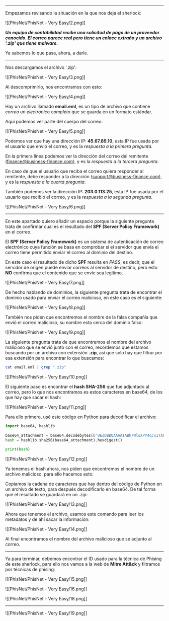 --------------

Empezamos revisando la situación en la que nos deja el sherlock: 

![[PhisNet/PhisNet - Very Easy/2.png]]

***Un equipo de contabilidad recibe una solicitud de pago de un proveedor conocido. El correo parece real pero tiene un enlace extraño y un archivo '.zip' que tiene malware.***

Ya sabemos lo que pasa, ahora, a darle. 

----

Nos descargamos el archivo '.zip': 

![[PhisNet/PhisNet - Very Easy/3.png]]

Al descomprimirlo, nos encontramos con esto: 

![[PhisNet/PhisNet - Very Easy/4.png]]

Hay un archivo llamado **email.eml**, es un tipo de archivo que contiene *correo un electrónico completo* que se guarda en un formato estándar. 

Aquí podemos ver parte del cuerpo del correo: 

![[PhisNet/PhisNet - Very Easy/5.png]]

Podemos ver que hay una dirección IP: **45.67.89.10**, esta IP fue usada por el usuario que envió el correo, y es la *respuesta a la primera pregunta*. 

En la primera línea podemos ver la dirección del correo del remitente (finance@business-finance.com), y es la *respuesta a la tercera pregunta*.

En caso de que el usuario que reciba el correo quiera responder al remitente, debe responder a la dirección (support@business-finance.com), y es la *respuesta a la cuarta pregunta*.

También podemos ver la dirección IP:  **203.0.113.25**, esta IP fue usada por el usuario que recibió el correo, y es la *respuesta a la segunda pregunta*.

![[PhisNet/PhisNet - Very Easy/6.png]]

---

En este apartado quiero añadir un espacio porque la siguiente pregunta trata de confirmar cual es el resultado del **SPF (Server Policy Framework)** en el correo. 

El **SPF (Server Policy Framework)** es un sistema de autenticación de correo electrónico cuya función se basa en comprobar si el servidor que envía el correo tiene permitido enviar el correo al dominio del destino.

En este caso el resultado de dicho **SPF** resulta en *PASS*, es decir, que el servidor de origen puede enviar correos al servidor de destino, pero esto **NO** confirma que el contenido que se envíe sea legítimo. 

![[PhisNet/PhisNet - Very Easy/7.png]]

De hecho hablando de dominios, la siguiente pregunta trata de encontrar el dominio usado para enviar el correo malicioso, en este caso es el siguiente: 

![[PhisNet/PhisNet - Very Easy/8.png]]

También nos piden que encontremos el nombre de la falsa compañía que envió el correo malicioso, su nombre esta cerca del dominio falso:

![[PhisNet/PhisNet - Very Easy/9.png]]

La siguiente pregunta trata de que encontremos el nombre del archivo malicioso que se envió junto con el correo, recordemos que estamos buscando por un archivo con extensión **.zip**, así que solo hay que filtrar por esa extensión para encontrar lo que buscamos: 

```bash
cat email.eml | grep ".zip"
```

![[PhisNet/PhisNet - Very Easy/10.png]]

El siguiente paso es encontrar el **hash SHA-256** que fue adjuntado al correo, pero lo que nos encontramos es estos caracteres en base64,  de los que hay que sacar el hash:

![[PhisNet/PhisNet - Very Easy/11.png]]

Para ello primero, usé este código en Python para decodificar el archivo: 

```python
import base64, hashlib  
  
base64_attachment = base64.decodebytes(b'UEsDBBQAAAAIABh/WloXPY4qcxITALvMGQAYAAAAaW52b2ljZV9kb2N1bWVudC5wZGYuYmF0zL3ZzuzIsR18LQN+h62DPujWX0e7')  
hash = hashlib.sha256(base64_attachment).hexdigest()  
  
print(hash)
```

![[PhisNet/PhisNet - Very Easy/12.png]]

Ya tenemos el hash ahora, nos piden que encontremos el nombre de un archivo malicioso, para ello hacemos esto: 

Copiamos la cadena de caracteres que hay dentro del código de Python en un archivo de texto, para después decodificarlo en base64. De tal forma que el resultado se guardará en un .zip:

![[PhisNet/PhisNet - Very Easy/13.png]]

Ahora que tenemos el archivo, usamos este comando para leer los metadatos y de ahí sacar la información: 

![[PhisNet/PhisNet - Very Easy/14.png]]

Al final encontramos el nombre del archivo malicioso que se adjunto al correo.

----

Ya para terminar, debemos encontrar el ID usado para la técnica de Phising de este sherlock, para ello nos vamos a la web de **Mitre Att&ck** y filtramos por técnicas de phising: 

![[PhisNet/PhisNet - Very Easy/15.png]]

![[PhisNet/PhisNet - Very Easy/16.png]]

![[PhisNet/PhisNet - Very Easy/18.png]]

----

![[PhisNet/PhisNet - Very Easy/19.png]]

